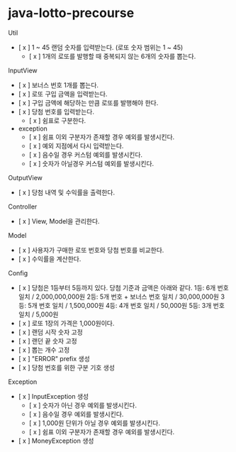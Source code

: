 # java-lotto-precourse

Util
- [ x ] 1 ~ 45 랜덤 숫자를 입력받는다. (로또 숫자 범위는 1 ~ 45)
    - [ x ] 1개의 로또를 발행할 때 중복되지 않는 6개의 숫자를 뽑는다.

InputView
- [ x ] 보너스 번호 1개를 뽑는다.
- [ x ] 로또 구입 금액을 입력받는다.
- [ x ] 구입 금액에 해당하는 만큼 로또를 발행해야 한다.
- [ x ] 당첨 번호를 입력받는다.
  - [ x ] 쉼표로 구분한다.
- exception
  - [ x ] 쉼표 이외 구분자가 존재할 경우 예외를 발생시킨다.
  - [ x ] 예외 지점에서 다시 입력받는다.
  - [ x ] 음수일 경우 커스텀 예외를 발생시킨다.
  - [ x ] 숫자가 아닐경우 커스텀 예외를 발생시킨다.

OutputView
- [ x ] 당첨 내역 및 수익률을 출력한다.

Controller
- [ x ] View, Model을 관리한다. 

Model
- [ x ] 사용자가 구매한 로또 번호와 당첨 번호를 비교한다.
- [ x ] 수익률을 계산한다.

Config
- [ x ] 당첨은 1등부터 5등까지 있다. 당첨 기준과 금액은 아래와 같다.
    1등: 6개 번호 일치 / 2,000,000,000원
    2등: 5개 번호 + 보너스 번호 일치 / 30,000,000원
    3등: 5개 번호 일치 / 1,500,000원
    4등: 4개 번호 일치 / 50,000원
    5등: 3개 번호 일치 / 5,000원
- [ x ] 로또 1장의 가격은 1,000원이다.
- [ x ] 랜덤 시작 숫자 고정
- [ x ] 랜던 끝 숫자 고정
- [ x ] 뽑는 개수 고정
- [ x ] "ERROR" prefix 생성
- [ x ] 당첨 번호를 위한 구분 기호 생성

Exception
- [ x ] InputException 생성
  - [ x ] 숫자가 아닌 경우 예외를 발생시킨다.
  - [ x ] 음수일 경우 예외를 발생시킨다.
  - [ x ] 1,000원 단위가 아닐 경우 예외를 발생시킨다.
  - [ x ] 쉼표 이외 구분자가 존재할 경우 예외를 발생시킨다.
- [ x ] MoneyException 생성